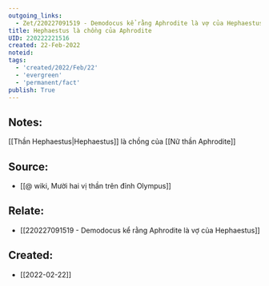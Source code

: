 ```yaml
---
outgoing_links:
  - Zet/220227091519 - Demodocus kể rằng Aphrodite là vợ của Hephaestus
title: Hephaestus là chồng của Aphrodite
UID: 220222221516
created: 22-Feb-2022
noteid:
tags:
  - 'created/2022/Feb/22'
  - 'evergreen'
  - 'permanent/fact'
publish: True
---
```

## Notes:
[[Thần Hephaestus|Hephaestus]] là chồng của [[Nữ thần Aphrodite]]

## Source:
- [[@ wiki, Mười hai vị thần trên đỉnh Olympus]]

## Relate:
- [[220227091519 - Demodocus kể rằng Aphrodite là vợ của Hephaestus]]



## Created:
- [[2022-02-22]]
